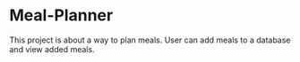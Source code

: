 # Meal-Planner
This project is about a way to plan meals. User can add meals to a database and view added meals.
